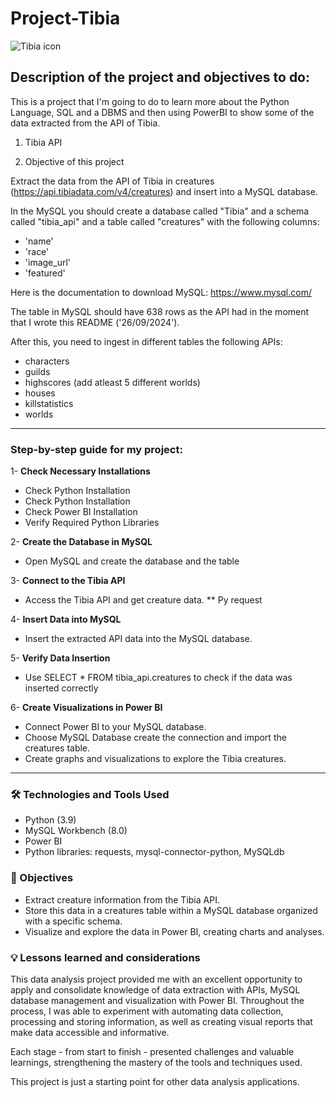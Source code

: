 # Project-Tibia

![Tibia icon](https://www.tibiabr.com/wp-content/uploads/2017/12/TibiaDragonLogo_HighRes.png)

## Description of the project and objectives to do:

This is a project that I'm going to do to learn more about the Python Language, SQL and a DBMS and then using PowerBI to show some of the data extracted from the API of Tibia.

1. Tibia API

2. Objective of this project

Extract the data from the API of Tibia in creatures (https://api.tibiadata.com/v4/creatures) and insert into a MySQL database.

In the MySQL you should create a database called "Tibia" and a schema called "tibia_api" and a table called "creatures" with the following columns:

- 'name'
- 'race'
- 'image_url'
- 'featured'

Here is the documentation to download MySQL: https://www.mysql.com/

The table in MySQL should have 638 rows as the API had in the moment that I wrote this README ('26/09/2024'). 

After this, you need to ingest in different tables the following APIs:
- characters
- guilds
- highscores (add atleast 5 different worlds)
- houses
- killstatistics
- worlds


---

### Step-by-step guide for my project:

1- **Check Necessary Installations**
* Check Python Installation
* Check Python Installation
* Check Power BI Installation
* Verify Required Python Libraries

2- **Create the Database in MySQL**
*  Open MySQL and create the database and the table

3- **Connect to the Tibia API**
* Access the Tibia API and get creature data. ** Py request

4- **Insert Data into MySQL**
* Insert the extracted API data into the MySQL database. 

5- **Verify Data Insertion**
* Use SELECT * FROM tibia_api.creatures to check if the data was inserted correctly

6- **Create Visualizations in Power BI**
* Connect Power BI to your MySQL database. 
* Choose MySQL Database create the connection and import the creatures table.
* Create graphs and visualizations to explore the Tibia creatures.

***


### 🛠️ Technologies and Tools Used
* Python (3.9)
* MySQL Workbench (8.0)
* Power BI
* Python libraries: requests, mysql-connector-python, MySQLdb

### 🎯 Objectives
* Extract creature information from the Tibia API.
* Store this data in a creatures table within a MySQL database organized with a specific schema.
* Visualize and explore the data in Power BI, creating charts and analyses.
 
### 💡 Lessons learned and considerations

This data analysis project provided me with an excellent opportunity to apply and consolidate knowledge of data extraction with APIs, MySQL database management and visualization with Power BI. Throughout the process, I was able to experiment with automating data collection, processing and storing information, as well as creating visual reports that make data accessible and informative.

Each stage - from start to finish - presented challenges and valuable learnings, strengthening the mastery of the tools and techniques used.

This project is just a starting point for other data analysis applications.
